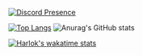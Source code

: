 [![Discord Presence](https://lanyard.cnrad.dev/api/471036610561966111)](https://discord.com/users/471036610561966111)

[![Top Langs](https://github-readme-stats.vercel.app/api/top-langs/?username=kollhdxdlp&size_weight=0.5&count_weight=0.5)](https://github.com/anuraghazra/github-readme-stats)
![Anurag's GitHub stats](https://github-readme-stats.vercel.app/api?username=kollhdxdlp&show_icons=true&theme=radical)

[![Harlok's wakatime stats](https://github-readme-stats.vercel.app/api/wakatime?username=EntchenEric)](https://github.com/anuraghazra/github-readme-stats)
